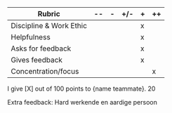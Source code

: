 | **Rubric**              	| -- 	| - 	| +/- 	| + 	| ++ 	|
|-------------------------	|----	|---	|-----	|---	|----	|
| Discipline & Work Ethic 	|    	|   	|     	|   x	|    	|
| Helpfulness             	|    	|   	|     	|   x	|    	|
| Asks for feedback       	|    	|   	|     	|   x	|    	|
| Gives feedback          	|    	|   	|     	|   x	|    	|
| Concentration/focus     	|    	|   	|     	|   	|   x 	|	

I give [X] out of 100 points to {name teammate}.
20

Extra feedback: Hard werkende en aardige persoon